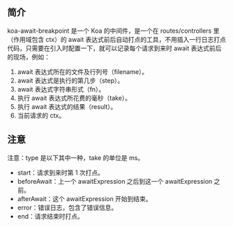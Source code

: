 ## 简介
koa-await-breakpoint 是一个 Koa 的中间件，是一个在 routes/controllers 里（作用域包含 ctx）的 await 表达式前后自动打点的工具，不用插入一行日志打点代码，只需要在引入时配置一下，就可以记录每个请求到来时 await 表达式前后的现场，例如：

1. await 表达式所在的文件及行列号（filename）。
2. await 表达式是执行的第几步（step）。
3. await 表达式字符串形式（fn）。
4. 执行 await 表达式所花费的毫秒（take）。
5. 执行 await 表达式的结果（result）。
6. 当前请求的 ctx。

## 注意
注意：type 是以下其中一种，take 的单位是 ms。

-  start：请求到来时第 1 次打点。
- beforeAwait：上一个 awaitExpression 之后到这一个 awaitExpression 之前。
- afterAwait：这个 awaitExpression 开始到结束。
- error：错误日志，包含了错误信息。
- end：请求结束时打点。

